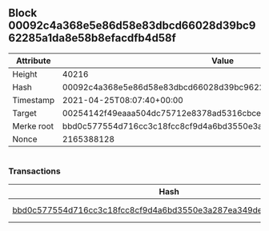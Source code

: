 ## Block 00092c4a368e5e86d58e83dbcd66028d39bc962285a1da8e58b8efacdfb4d58f

Attribute | Value
--- | ---
Height | 40216
Hash | 00092c4a368e5e86d58e83dbcd66028d39bc962285a1da8e58b8efacdfb4d58f
Timestamp | 2021-04-25T08:07:40+00:00
Target | 00254142f49eaaa504dc75712e8378ad5316cbcead634704b3734b6271167cc4
Merke root | bbd0c577554d716cc3c18fcc8cf9d4a6bd3550e3a287ea349decc7f6700720c5
Nonce | 2165388128

```

```

### Transactions

Hash | Amount
--- | ---
[bbd0c577554d716cc3c18fcc8cf9d4a6bd3550e3a287ea349decc7f6700720c5](bbd0c577554d716cc3c18fcc8cf9d4a6bd3550e3a287ea349decc7f6700720c5.md) | 10.00000000 SKEPTI 
